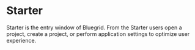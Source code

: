 # Starter
<p>
Starter is the entry window of Bluegrid. From the Starter users open a project, create a project, or perform application settings to optimize user experience.
</p>



